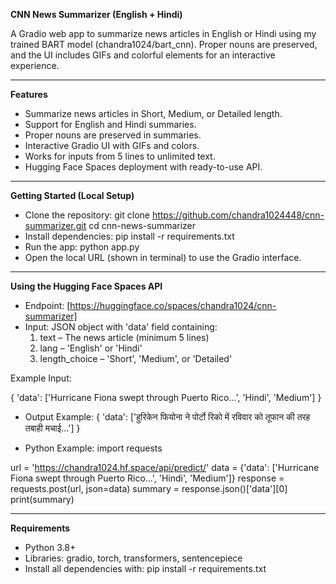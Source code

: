 **CNN News Summarizer (English + Hindi)**

A Gradio web app to summarize news articles in English or Hindi using my trained BART model (chandra1024/bart_cnn). Proper nouns are preserved, and the UI includes GIFs and colorful elements for an interactive experience.

----------------------------------------------------------------------------------------------------------

**Features**

* Summarize news articles in Short, Medium, or Detailed length.
* Support for English and Hindi summaries.
* Proper nouns are preserved in summaries.
* Interactive Gradio UI with GIFs and colors.
* Works for inputs from 5 lines to unlimited text.
* Hugging Face Spaces deployment with ready-to-use API.

---------------------------------------------------------------------------------------------------------

**Getting Started (Local Setup)**

* Clone the repository:
   git clone https://github.com/chandra1024448/cnn-summarizer.git
   cd cnn-news-summarizer
* Install dependencies:
   pip install -r requirements.txt
* Run the app:
   python app.py
* Open the local URL (shown in terminal) to use the Gradio interface.

---------------------------------------------------------------------------------------------------------

**Using the Hugging Face Spaces API**

* Endpoint: [https://huggingface.co/spaces/chandra1024/cnn-summarizer]
* Input: JSON object with 'data' field containing:
   1. text – The news article (minimum 5 lines)
   2. lang – 'English' or 'Hindi'
   3. length_choice – 'Short', 'Medium', or 'Detailed'
 
Example Input:

   {
     'data': ['Hurricane Fiona swept through Puerto Rico...', 'Hindi', 'Medium']
   }
* Output Example:
   {
     'data': ['हुरिकेन फियोना ने पोर्टो रिको में रविवार को तूफान की तरह तबाही मचाई...']
   }
  
* Python Example:
import requests

url = 'https://chandra1024.hf.space/api/predict/'
data = {'data': ['Hurricane Fiona swept through Puerto Rico...', 'Hindi', 'Medium']}
response = requests.post(url, json=data)
summary = response.json()['data'][0]
print(summary)

-----------------------------------------------------------------------------------------------------------

**Requirements**

* Python 3.8+
* Libraries: gradio, torch, transformers, sentencepiece
* Install all dependencies with:
   pip install -r requirements.txt
